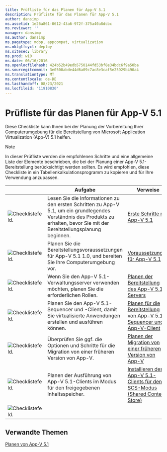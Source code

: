```yaml
---
title: Prüfliste für das Planen für App-V 5.1
description: Prüfliste für das Planen für App-V 5.1
author: dansimp
ms.assetid: 1e26a861-0612-43a6-972f-375a40a8dcbc
ms.reviewer: ''
manager: dansimp
ms.author: dansimp
ms.pagetype: mdop, appcompat, virtualization
ms.mktglfcycl: deploy
ms.sitesec: library
ms.prod: w10
ms.date: 06/16/2016
ms.openlocfilehash: 424b52b49edb5750144fd53bf8e34bdc6f9a50ba
ms.sourcegitcommit: 3e0500abde44d6a09c7ac8e3caf5e25929b490a4
ms.translationtype: MT
ms.contentlocale: de-DE
ms.lasthandoff: 08/23/2021
ms.locfileid: "11910830"
---
```

# <a name="app-v-51-planning-checklist"></a>Prüfliste für das Planen für App-V 5.1

Diese Checkliste kann Ihnen bei der Planung der Vorbereitung Ihrer Computerumgebung für die Bereitstellung von Microsoft Application Virtualization (App-V) 5.1 helfen.

> [!NOTE]
> In dieser Prüfliste werden die empfohlenen Schritte und eine allgemeine Liste der Elemente beschrieben, die bei der Planung einer App-V 5.1-Bereitstellung berücksichtigt werden sollten. Es wird empfohlen, diese Checkliste in ein Tabellenkalkulationsprogramm zu kopieren und für Ihre Verwendung anzupassen.

| |Aufgabe |Verweise |
|-|-|-|
|![Checklistefeld.](images/checklistbox.gif) |Lesen Sie die Informationen zu den ersten Schritten zu App-V 5.1, um ein grundlegendes Verständnis des Produkts zu erhalten, bevor Sie mit der Bereitstellungsplanung beginnen.|[Erste Schritte mit App-V 5.1](getting-started-with-app-v-51.md)|
|![Checklistefeld.](images/checklistbox.gif) |Planen Sie die Bereitstellungsvoraussetzungen für App-V 5.1 1.0, und bereiten Sie Ihre Computerumgebung vor.|[Voraussetzungen für App-V 5.1](app-v-51-prerequisites.md)|
|![Checklistefeld.](images/checklistbox.gif) |Wenn Sie den App-V 5.1-Verwaltungsserver verwenden möchten, planen Sie die erforderlichen Rollen.|[Planen der Bereitstellung des App-V 5.1-Servers](planning-for-the-app-v-51-server-deployment.md)|
|![Checklistefeld.](images/checklistbox.gif) |Planen Sie den App-V 5.1-Sequencer und -Client, damit Sie virtualisierte Anwendungen erstellen und ausführen können.|[Planen für die Bereitstellung von App-V 5.1 Sequencer und App-V-Client](planning-for-the-app-v-51-sequencer-and-client-deployment.md)|
|![Checklistefeld.](images/checklistbox.gif) |Überprüfen Sie ggf. die Optionen und Schritte für die Migration von einer früheren Version von App-V.|[Planen der Migration von einer früheren Version von App-V](planning-for-migrating-from-a-previous-version-of-app-v51.md)|
|![Checklistefeld.](images/checklistbox.gif) |Planen der Ausführung von App-V 5.1-Clients im Modus für den freigegebenen Inhaltsspeicher.|[Installieren des App-V 5.1-Clients für den SCS-Modus (Shared Content Store)](how-to-install-the-app-v-51-client-for-shared-content-store-mode.md)|
|![Checklistefeld.](images/checklistbox.gif) |         |         |

## <a name="related-topics"></a>Verwandte Themen

[Planen von App-V 5.1](planning-for-app-v-51.md)
